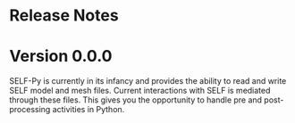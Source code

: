 # Release Notes

# Version 0.0.0
SELF-Py is currently in its infancy and provides the ability to read and write SELF model and mesh files. Current interactions with SELF is mediated through these files. This gives you the opportunity to handle pre and post-processing activities in Python. 



